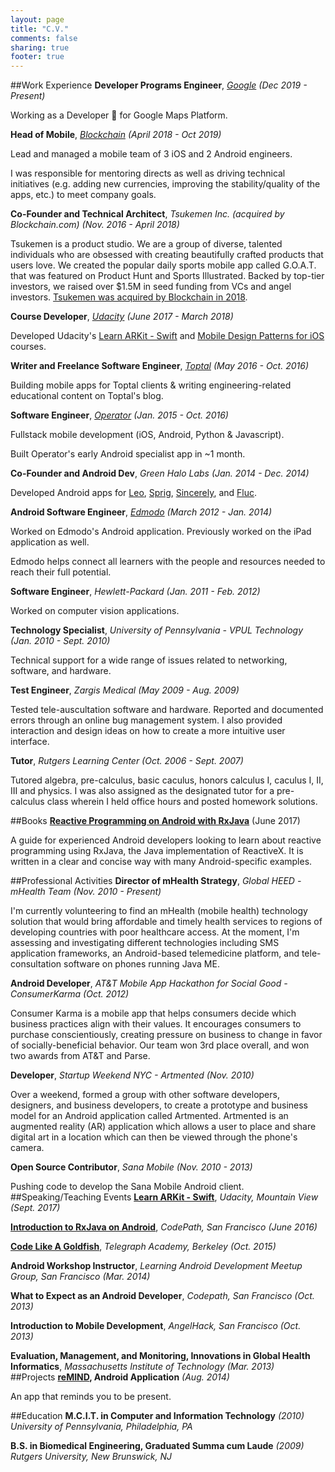 ```yaml
---
layout: page
title: "C.V."
comments: false
sharing: true
footer: true
---
```


##Work Experience
__Developer Programs Engineer__, *[Google](https://cloud.google.com/maps-platform/) (Dec 2019 - Present)*

Working as a Developer 🥑 for Google Maps Platform.

__Head of Mobile__, *[Blockchain](https://blockchain.com) (April 2018 - Oct 2019)*

Lead and managed a mobile team of 3 iOS and 2 Android engineers. 

I was responsible for mentoring directs as well as driving technical initiatives (e.g. adding new currencies, improving the stability/quality of the apps, etc.) to meet company goals.

__Co-Founder and Technical Architect__, *Tsukemen Inc. (acquired by Blockchain.com) (Nov. 2016 - April 2018)*

Tsukemen is a product studio. We are a group of diverse, talented individuals who are obsessed with creating beautifully crafted products that users love. We created the popular daily sports mobile app called G.O.A.T. that was featured on Product Hunt and Sports Illustrated. Backed by top-tier investors, we raised over $1.5M in seed funding from VCs and angel investors. [Tsukemen was acquired by Blockchain in 2018](https://blog.blockchain.com/2018/05/02/blockchain-continues-its-rapid-growth-with-a-new-san-francisco-office/).

__Course Developer__, *[Udacity](https://udacity.com) (June 2017 - March 2018)*

Developed Udacity's [Learn ARKit - Swift](https://www.udacity.com/course/learn-arkit--nd114) and [Mobile Design Patterns for iOS](https://www.udacity.com/course/ios-design-patterns--ud1029) courses.

__Writer and Freelance Software Engineer__, *[Toptal](https://www.toptal.com/resume/christopher-arriola) (May 2016 - Oct. 2016)*

Building mobile apps for Toptal clients & writing engineering-related educational content on Toptal's blog.

__Software Engineer__, *[Operator](https://operator.com) (Jan. 2015 - Oct. 2016)*

Fullstack mobile development (iOS, Android, Python & Javascript).

Built Operator's early Android specialist app in ~1 month.

__Co-Founder and Android Dev__, *Green Halo Labs (Jan. 2014 - Dec. 2014)*

Developed Android apps for [Leo](http://www.leo.co/), [Sprig](http://www.leo.co/), [Sincerely](https://sincerely.com/ink), and [Fluc](https://sincerely.com/ink).

__Android Software Engineer__, *[Edmodo](https://edmodo.com) (March 2012 - Jan. 2014)*

Worked on Edmodo's Android application. Previously worked on the iPad application as well.

Edmodo helps connect all learners with the people and resources needed to reach their full potential.

__Software Engineer__, *Hewlett-Packard (Jan. 2011 - Feb. 2012)*

Worked on computer vision applications.

__Technology Specialist__, *University of Pennsylvania - VPUL Technology (Jan. 2010 - Sept. 2010)*

Technical support for a wide range of issues related to networking, software, and hardware.

__Test Engineer__, *Zargis Medical (May 2009 - Aug. 2009)*

Tested tele-auscultation software and hardware. Reported and documented errors through an online bug management system. I also provided interaction and design ideas on how to create a more intuitive user interface.

__Tutor__, *Rutgers Learning Center (Oct. 2006 - Sept. 2007)*

Tutored algebra, pre-calculus, basic caculus, honors calculus I, caculus I, II, III and physics. I was also assigned as the designated tutor for a pre-calculus class wherein I held office hours and posted homework solutions.
<br />

##Books
__[Reactive Programming on Android with RxJava](leanpub.com/reactiveandroid)__ (June 2017)

A guide for experienced Android developers looking to learn about reactive programming using RxJava, the Java implementation of ReactiveX. It is written in a clear and concise way with many Android-specific examples.

##Professional Activities
__Director of mHealth Strategy__, *Global HEED - mHealth Team (Nov. 2010 - Present)*

I'm currently volunteering to find an mHealth (mobile health) technology solution that would bring affordable and timely health services to regions of developing countries with poor healthcare access. At the moment, I'm assessing and investigating different technologies including SMS application frameworks, an Android-based telemedicine platform, and tele-consultation software on phones running Java ME.

__Android Developer__, *AT&T Mobile App Hackathon for Social Good - ConsumerKarma (Oct. 2012)*

Consumer Karma is a mobile app that helps consumers decide which business practices align with their values. It encourages consumers to purchase conscientiously, creating pressure on business to change in favor of socially-beneficial behavior. Our team won 3rd place overall, and won two awards from AT&T and Parse.

__Developer__, *Startup Weekend NYC - Artmented (Nov. 2010)*

Over a weekend, formed a group with other software developers, designers, and business developers, to create a prototype and business model for an Android application called Artmented. Artmented is an augmented reality (AR) application which allows a user to place and share digital art in a location which can then be viewed through the phone's camera.

__Open Source Contributor__, *Sana Mobile (Nov. 2010 - 2013)*

Pushing code to develop the Sana Mobile Android client.
<br />
##Speaking/Teaching Events
__[Learn ARKit - Swift](https://www.udacity.com/course/learn-arkit--nd114)__, *Udacity, Mountain View (Sept. 2017)*

__[Introduction to RxJava on Android](https://speakerdeck.com/arriolac/introduction-to-rxjava-on-android)__, *CodePath, San Francisco (June 2016)*

__[Code Like A Goldfish](http://chrisarriola.me/blog/2015/10/18/code-like-a-goldfish/)__, *Telegraph Academy, Berkeley (Oct. 2015)*

__Android Workshop Instructor__, *Learning Android Development Meetup Group, San Francisco (Mar. 2014)*

__What to Expect as an Android Developer__, *Codepath, San Francisco (Oct. 2013)*

__Introduction to Mobile Development__, *AngelHack, San Francisco (Oct. 2013)*

__Evaluation, Management, and Monitoring, Innovations in Global Health Informatics__, _Massachusetts Institute of Technology (Mar. 2013)_
<br />
##Projects
__[reMIND](https://play.google.com/store/apps/details?id=chrisarriola.me.remind), Android Application__ *(Aug. 2014)*

An app that reminds you to be present.

##Education
__M.C.I.T. in Computer and Information Technology__ *(2010)
University of Pennsylvania, Philadelphia, PA*

__B.S. in Biomedical Engineering, Graduated Summa cum Laude__ *(2009)
Rutgers University, New Brunswick, NJ*
